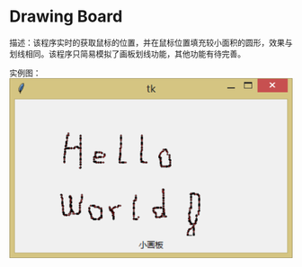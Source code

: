 # Drawing Board

描述：该程序实时的获取鼠标的位置，并在鼠标位置填充较小面积的圆形，效果与划线相同。该程序只简易模拟了画板划线功能，其他功能有待完善。

实例图：
![picture](https://raw.githubusercontent.com/jc-LeeHub/Python-Learning/master/Drawing%20Board/picture.png)
